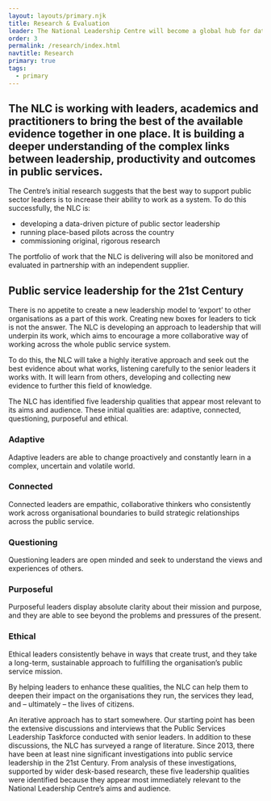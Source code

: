 ```yaml
---
layout: layouts/primary.njk
title: Research & Evaluation
leader: The National Leadership Centre will become a global hub for data-driven research on leadership in the public sector.
order: 3
permalink: /research/index.html
navtitle: Research
primary: true
tags:
  - primary
---
```


<div class="container container--sm dbl-vertical-padding">

## The NLC is working with leaders, academics and practitioners to bring the best of the available evidence together in one place. It is building a deeper understanding of the complex links between leadership, productivity and outcomes in public services.

<p class="no-margin">The Centre’s initial research suggests that the best way to support public sector leaders is to increase their ability to work as a system. To do this successfully, the NLC is:</p>

- developing a data-driven picture of public sector leadership
- running place-based pilots across the country
- commissioning original, rigorous research

The portfolio of work that the NLC is delivering will also be monitored and evaluated in partnership with an independent supplier.

## Public service leadership for the 21st Century

There is no appetite to create a new leadership model to ‘export’ to other organisations as a part of this work. Creating new boxes for leaders to tick is not the answer. The NLC is developing an approach to leadership that will underpin its work, which aims to encourage a more collaborative way of working across the whole public service system.

To do this, the NLC will take a highly iterative approach and seek out the best evidence about what works, listening carefully to the senior leaders it works with. It will learn from others, developing and collecting new evidence to further this field of knowledge.

The NLC has identified five leadership qualities that appear most relevant to its aims and audience. These initial qualities are: adaptive, connected, questioning, purposeful and ethical.

### Adaptive

Adaptive leaders are able to change proactively and constantly learn in a complex, uncertain and volatile world.

### Connected

Connected leaders are empathic, collaborative thinkers who consistently work across organisational boundaries to build strategic relationships across the public service.

### Questioning

Questioning leaders are open minded and seek to understand the views and experiences of others.

### Purposeful

Purposeful leaders display absolute clarity about their mission and purpose, and they are able to see beyond the problems and pressures of the present.

### Ethical

Ethical leaders consistently behave in ways that create trust, and they take a long-term, sustainable approach to fulfilling the organisation’s public service mission.

By helping leaders to enhance these qualities, the NLC can help them to deepen their impact on the organisations they run, the services they lead, and – ultimately – the lives of citizens.

An iterative approach has to start somewhere. Our starting point has been the extensive discussions and interviews that the Public Services Leadership Taskforce conducted with senior leaders. In addition to these discussions, the NLC has surveyed a range of literature. Since 2013, there have been at least nine significant investigations into public service leadership in the 21st Century. From analysis of these investigations, supported by wider desk-based research, these five leadership qualities were identified because they appear most immediately relevant to the National Leadership Centre’s aims and audience.

</div>
